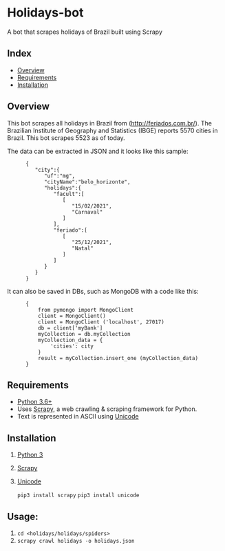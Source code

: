# Holidays-bot
A bot that scrapes holidays of Brazil built using Scrapy

## Index
+ [Overview](#overview)
+ [Requirements](#requirements)
+ [Installation](#installation)

## Overview<a name="overview"></a>
This bot scrapes all holidays in Brazil from (http://feriados.com.br/).
The Brazilian Institute of Geography and Statistics (IBGE) reports 5570 cities in Brazil. This bot scrapes 5523 as of today.

The data can be extracted in JSON and it looks like this sample:

```
      {
         "city":{
            "uf":"mg",
            "cityName":"belo_horizonte",
            "holidays":{
               "facult":[
                  [
                     "15/02/2021",
                     "Carnaval"
                  ]
               ],
               "feriado":[
                  [
                     "25/12/2021",
                     "Natal"
                  ]
               ]
            }
         }
      }
```

It can also be saved in DBs, such as MongoDB with a code like this:

```
      {
          from pymongo import MongoClient
          client = MongoClient()
          client = MongoClient ('localhost', 27017)
          db = client['myBank']
          myCollection = db.myCollection
          myCollection_data = {
              'cities': city
          }
          result = myCollection.insert_one (myCollection_data)
      }
```

## Requirements<a name="requirements"></a>
+ [Python 3.6+](https://www.python.org/)
+ Uses [Scrapy](https://github.com/scrapy/scrapy), a web crawling & scraping framework for Python.
+ Text is represented in ASCII using [Unicode](https://pypi.org/project/Unidecode/)

## Installation<a name="installation"></a>
1. [Python 3](https://www.python.org/)
2. [Scrapy](https://scrapy.org/) 
3. [Unicode](https://pypi.org/project/Unidecode/)

   `pip3 install scrapy`
   `pip3 install unicode`

## Usage:
1. `cd <holidays/holidays/spiders>`
2. `scrapy crawl holidays -o holidays.json`

